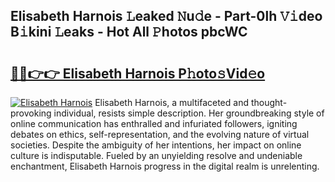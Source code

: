 ## Elisabeth Harnois 𝙻eaked 𝙽u𝚍e - Part-0lh 𝚅𝚒deo B𝚒kini 𝙻eaks - Hot All 𝙿hotos pbcWC

# <h2><a href="http://ld1hnhp.urlbe.top/?page=Elisabeth+Harnois">🔗🔗👉👉 Elisabeth Harnois P𝚑oto𝚜Vid𝚎o</a></h2>

[![Elisabeth Harnois](https://i.imgur.com/eBuTRDB.gif)](http://ld1hnhp.urlbe.top/?page=Elisabeth+Harnois)
Elisabeth Harnois, a multifaceted and thought-provoking individual, resists simple description. Her groundbreaking style of online communication has enthralled and infuriated followers, igniting debates on ethics, self-representation, and the evolving nature of virtual societies. Despite the ambiguity of her intentions, her impact on online culture is indisputable. Fueled by an unyielding resolve and undeniable enchantment, Elisabeth Harnois progress in the digital realm is unrelenting.
